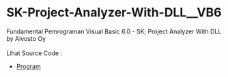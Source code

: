 # SK-Project-Analyzer-With-DLL__VB6
Fundamental Pemrograman Visual Basic 6.0 - SK; Project Analyzer With DLL by Aivosto Oy<br><br>
Lihat Source Code : <br>
- <a href="https://github.com/RizkyKhapidsyah/SK-Project-Analyzer-With-DLL__VB6">Program</a>
